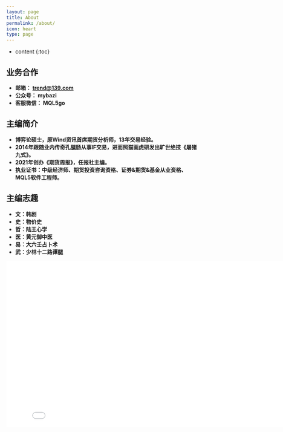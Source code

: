 ```yaml
---
layout: page
title: About
permalink: /about/
icon: heart
type: page
---
```


* content
{:toc}


## 业务合作
* **邮箱： trend@139.com**
* **公众号： mybazi**
* **客服微信： MQL5go**

## 主编简介
* **博弈论硕士，原Wind资讯首席期货分析师，13年交易经验。**
* **2014年跟随业内传奇孔腿肠从事IF交易，进而照猫画虎研发出旷世绝技《屠猪九式》。**
* **2021年创办《期货周报》，任报社主编。**
* **执业证书：中级经济师、期货投资咨询资格、证券&期货&基金从业资格、MQL5软件工程师。**

## 主编志趣
* **文：韩剧**
* **史：物价史**
* **哲：陆王心学**
* **医：黄元御中医**
* **易：大六壬占卜术**
* **武：少林十二路谭腿**
<iframe frameborder="0" width="825" height="440" iframe src="//player.bilibili.com/player.html?aid=18808058&bvid=BV1vW411e7Z7&cid=30675519&page=1" scrolling="no" border="0" frameborder="no" framespacing="0" allowfullscreen="true"> </iframe>

